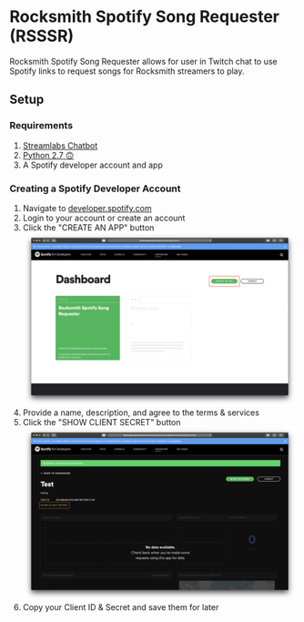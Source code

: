 # Rocksmith Spotify Song Requester (RSSSR)

Rocksmith Spotify Song Requester allows for user in Twitch chat to use Spotify
links to request songs for Rocksmith streamers to play.

## Setup

### Requirements

1. [Streamlabs Chatbot](https://streamlabs.com/chatbot/)
2. [Python 2.7 🙃](https://www.python.org/download/releases/2.7/)
3. A Spotify developer account and app

### Creating a Spotify Developer Account

1. Navigate to [developer.spotify.com](https://developer.spotify.com/dashboard/)
2. Login to your account or create an account
3. Click the "CREATE AN APP" button
   ![screenshot_1.png](./images/screenshot_1.png)
4. Provide a name, description, and agree to the terms & services
5. Click the "SHOW CLIENT SECRET" button
   ![screenshot_2.png](./images/screenshot_2.png)
6. Copy your Client ID & Secret and save them for later
